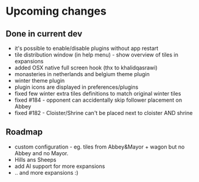 # Upcoming changes

## Done in current dev

* it's possible to enable/disable plugins without app restart
* tile distribution window (in help menu) - show overview of tiles in expansions
* added OSX native full screen hook (thx to khalidqasrawi)
* monasteries in netherlands and belgium theme plugin
* winter theme plugin
* plugin icons are displayed in preferences/plugins
* fixed few winter extra tiles definitions to match original winter tiles
* fixed #184 - opponent can accidentally skip follower placement on Abbey
* fixed #182 - Cloister/Shrine can't be placed next to cloister AND shrine

## Roadmap

* custom configuration - eg. tiles from Abbey&Mayor + wagon but  no Abbey and no Mayor.
* Hills ans Sheeps
* add AI support for more expansions
* .. and more expansions :)